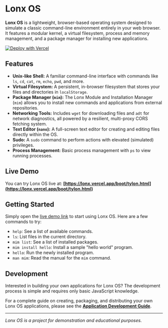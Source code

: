 # Lonx OS

**Lonx OS** is a lightweight, browser-based operating system designed to simulate a classic command-line environment entirely in your web browser. It features a modular kernel, a virtual filesystem, process and memory management, and a package manager for installing new applications.

[![Deploy with Vercel](https://vercel.com/button)](https://vercel.com/new/clone?repository-url=https%3A%2F%2Fgithub.com%2FNaveenSingh9999%2FLonx)

## Features

-   **Unix-like Shell:** A familiar command-line interface with commands like `ls`, `cd`, `cat`, `rm`, `echo`, `pwd`, and more.
-   **Virtual Filesystem:** A persistent, in-browser filesystem that stores your files and directories in `localStorage`.
-   **Package Manager (`mim`):** The Lonx Module and Installation Manager (`mim`) allows you to install new commands and applications from external repositories.
-   **Networking Tools:** Includes `wget` for downloading files and `adt` for network diagnostics, all powered by a resilient, multi-proxy CORS fetching system.
-   **Text Editor (`nano`):** A full-screen text editor for creating and editing files directly within the OS.
-   **Sudo:** A `sudo` command to perform actions with elevated (simulated) privileges.
-   **Process Management:** Basic process management with `ps` to view running processes.

## Live Demo

You can try Lonx OS live at: **[https://lonx.vercel.app/boot/tylon.html](https://lonx.vercel.app/boot/tylon.html)**

## Getting Started

Simply open the [live demo link](https://lonx.vercel.app/boot/tylon.html) to start using Lonx OS. Here are a few commands to try:

-   `help`: See a list of available commands.
-   `ls`: List files in the current directory.
-   `mim list`: See a list of installed packages.
-   `mim install hello`: Install a sample "hello world" program.
-   `hello`: Run the newly installed program.
-   `man mim`: Read the manual for the `mim` command.

## Development

Interested in building your own applications for Lonx OS? The development process is simple and requires only basic JavaScript knowledge.

For a complete guide on creating, packaging, and distributing your own Lonx OS applications, please see the **[Application Development Guide](./DOCUMENTATION.md)**.

---

*Lonx OS is a project for demonstration and educational purposes.*
